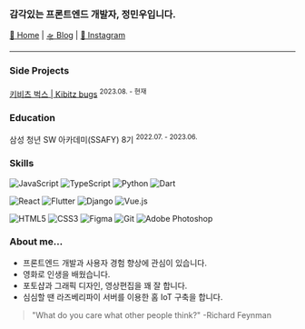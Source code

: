 ### 감각있는 프론트엔드 개발자, 정민우입니다.

[🏡 Home](https://minu-j.github.io) | [🛸 Blog](https://velog.io/@minu-j) | [📸 Instagram](https://www.instagram.com/_minu.j/)

---

### Side Projects

[키비츠 벅스 | Kibitz bugs](https://github.com/minu-j/kibitz-bugs) <sup>2023.08. - 현재

### Education

삼성 청년 SW 아카데미(SSAFY) 8기 <sup>2022.07. - 2023.06.

### Skills

![JavaScript](https://img.shields.io/badge/JavaScript-F7DF1E?style=for-the-badge&logo=javascript&logoColor=black)
![TypeScript](https://img.shields.io/badge/typescript-%23007ACC.svg?style=for-the-badge&logo=typescript&logoColor=white)
![Python](https://img.shields.io/badge/python-3670A0?style=for-the-badge&logo=python&logoColor=ffdd54) 
![Dart](https://img.shields.io/badge/dart-%230175C2.svg?style=for-the-badge&logo=dart&logoColor=white)

![React](https://img.shields.io/badge/react-%2320232a.svg?style=for-the-badge&logo=react&logoColor=%2361DAFB)
![Flutter](https://img.shields.io/badge/Flutter-%2302569B.svg?style=for-the-badge&logo=Flutter&logoColor=white)
![Django](https://img.shields.io/badge/django-%23092E20.svg?style=for-the-badge&logo=django&logoColor=white) 
![Vue.js](https://img.shields.io/badge/vuejs-%2335495e.svg?style=for-the-badge&logo=vuedotjs&logoColor=%234FC08D)

![HTML5](https://img.shields.io/badge/html5-%23E34F26.svg?style=for-the-badge&logo=html5&logoColor=white) 
![CSS3](https://img.shields.io/badge/css3-%231572B6.svg?style=for-the-badge&logo=css3&logoColor=white)
![Figma](https://img.shields.io/badge/figma-%23F24E1E.svg?style=for-the-badge&logo=figma&logoColor=white)
![Git](https://img.shields.io/badge/git-%23F05033.svg?style=for-the-badge&logo=git&logoColor=white) 
![Adobe Photoshop](https://img.shields.io/badge/adobe%20photoshop-%2331A8FF.svg?style=for-the-badge&logo=adobe%20photoshop&logoColor=white)

### About me...

- 프론트엔드 개발과 사용자 경험 향상에 관심이 있습니다.
- 영화로 인생을 배웠습니다.
- 포토샵과 그래픽 디자인, 영상편집을 꽤 잘 합니다.
- 심심할 땐 라즈베리파이 서버를 이용한 홈 IoT 구축을 합니다.

> "What do you care what other people think?"
> -Richard Feynman
